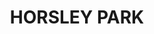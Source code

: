 ---
lastmod: '2025-04-06T06:05:20+00:00'
latitude: -33.845034
layout: suburb
longitude: 150.848192
postcode: '2175'
state: NSW
title: HORSLEY PARK
url: /nsw/horsley-park/
---